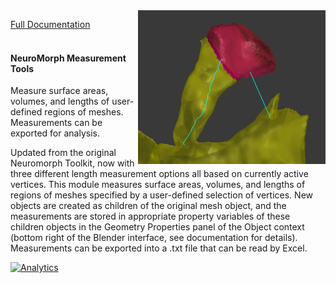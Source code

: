 <img src="measurements.png" width="300" align="right">

[Full Documentation](https://github.com/NeuroMorph-EPFL/NeuroMorph/wiki/Measurement-Tools)<br><br>

#### NeuroMorph Measurement Tools  

Measure surface areas, volumes, and lengths of user-defined regions of meshes. Measurements can be exported for analysis.

Updated from the original Neuromorph Toolkit, now with three different length measurement options all based on currently active vertices.  This module measures surface areas, volumes, and lengths of regions of meshes specified by a user-defined selection of vertices. New objects are created as children of the original mesh object, and the measurements are stored in appropriate property variables of these children objects in the Geometry Properties panel of the Object context (bottom right of the Blender interface, see documentation for details).  Measurements can be exported into a .txt file that can be read by Excel.

[![Analytics](https://ga-beacon.appspot.com/UA-99596205-1/NeuroMorph_Measurement_Tools?pixel)](https://github.com/NeuroMorph-EPFL/NeuroMorph/tree/master/NeuroMorph_Measurement_Tools)

